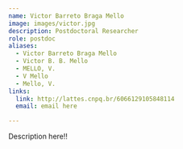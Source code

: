 ```yaml
---
name: Victor Barreto Braga Mello
image: images/victor.jpg
description: Postdoctoral Researcher
role: postdoc
aliases:
  - Victor Barreto Braga Mello
  - Victor B. B. Mello
  - MELLO, V.
  - V Mello
  - Mello, V.
links:
  link: http://lattes.cnpq.br/6066129105848114
  email: email here

---
```


Description here!!

